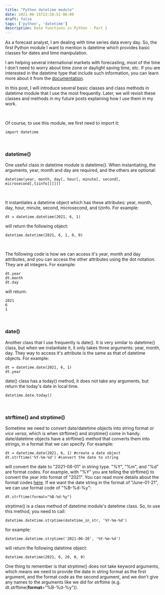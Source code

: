 ```yaml
---
title: "Python datetime module"
date: 2021-06-15T23:58:51-06:00
draft: false
tags: ['python', 'datetime']
description: Date functions in Python - Part 1
---
```


As a forecast analyst, I am dealing with time series data every day. So, the first Python module I want to mention is datetime which provides basic classes for dates and time manipulation. 

I am helping several international markets with forecasting, most of the time I don't need to worry about time zone or daylight saving time, etc. If you are interested in the datetime type that include such information, you can learn more about it from the [documentation](https://docs.python.org/3/library/datetime.html#date-objects).

In this post, I will introduce several basic classes and class methods in datetime module that I use the most frequently. Later, we will revisit these classes and methods in my future posts explaining how I use them in my work. 
<p>&nbsp;</p>

Of course, to use this module, we first need to import it:
```
import datetime
```
<p>&nbsp;</p>

### **datetime()**

One useful class in datetime module is datetime(). When instantiating, the arguments, year, month and day are required, and the others are optional:
```
datetime(year, month, day[, hour[, minute[, second[, microsecond[,tzinfo]]]]])
```
<p>&nbsp;</p>

It instantiates a datetime object which has these attributes: year, month, day, hour, minute, second, microsecond, and tzinfo.
For example:
```
dt = datetime.datetime(2021, 6, 1)
```
will return the following object:
```
datetime.datetime(2021, 6, 1, 0, 0)
```
<p>&nbsp;</p>

The following code is how we can access it's year, month and day attributes, and you can access the other attributes using the dot notation. They are all integers.
For example:
```
dt.year
dt.month
dt.day
```
will return:
```
2021
6
1
```
<p>&nbsp;</p>

### **date()**
Another class that I use frequently is date(). It is very similar to datetime() class, but when we instantiate it, it only takes three arguments: year, month, day. They way to access it's attribute is the same as that of datetime objects. 
For example:
```
dt = datetime.date(2021, 6, 1)
dt.year
```

date() class has a today() method, it does not take any arguments, but return the today's date in local time.
```
datetime.date.today()
```
<p>&nbsp;</p>

### **strftime()** and **strptime()**
Sometime we need to convert date/datetime objects into string format or _vice versa_, which is when strftime() and strptime() come in handy. date/datetime objects have a strftime() method that converts them into strings, in a format that we can specify. 
For example:
```
dt = datetime.date(2021, 6, 1) #create a date object
dt.strftime('%Y-%m-%d') #convert the date to string
```
will convert the date to "2021-06-01" in string type. "%Y", "%m", and "%d" are format codes. For example, with "%Y" you are telling the strftime() to convert the year into format of "2021". You can read more details about the format codes [here](https://docs.python.org/3/library/datetime.html#strftime-and-strptime-behavior). If we want the date string in the format of "June-01-21", we can use format code of "%B-%d-%y":
```
dt.strftime(format="%B-%d-%y")
```

strptime() is a class method of datetime module's datetime class. So, to use this method, you need to call:
```
datetime.datetime.strptime(datetime_in_str, '%Y-%m-%d')
```
for example:
```
datetime.datetime.strptime('2021-06-20', '%Y-%m-%d')
```
will return the following datetime object:
```
datetime.datetime(2021, 6, 20, 0, 0)
```
One thing to remember is that strptime() does not take keyword arguments, which means we need to provide the date in string format as the first argument, and the format code as the second argument, and we don't give any names to the arguments like we did for strftime (e.g. dt.strftime(**format**="%B-%d-%y")).